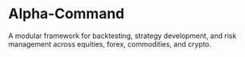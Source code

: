 # Alpha-Command
A modular framework for backtesting, strategy development, and risk management across equities, forex, commodities, and crypto.
